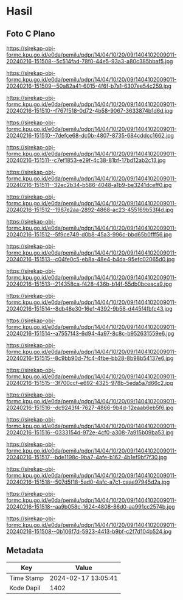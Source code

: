 # Hasil

## Foto C Plano

https://sirekap-obj-formc.kpu.go.id/e0da/pemilu/pdpr/14/04/10/20/09/1404102009011-20240216-151508--5c514fad-78f0-44e5-93a3-a80c385bbaf5.jpg

https://sirekap-obj-formc.kpu.go.id/e0da/pemilu/pdpr/14/04/10/20/09/1404102009011-20240216-151509--50a82a41-6015-4f6f-b7a1-6307ee54c259.jpg

https://sirekap-obj-formc.kpu.go.id/e0da/pemilu/pdpr/14/04/10/20/09/1404102009011-20240216-151510--f767f518-0d72-4b58-9067-3633874b1d6d.jpg

https://sirekap-obj-formc.kpu.go.id/e0da/pemilu/pdpr/14/04/10/20/09/1404102009011-20240216-151510--7defce68-dc0b-4807-8735-684cddcc1662.jpg

https://sirekap-obj-formc.kpu.go.id/e0da/pemilu/pdpr/14/04/10/20/09/1404102009011-20240216-151511--c7ef1853-e29f-4c38-81bf-17bd12ab2c13.jpg

https://sirekap-obj-formc.kpu.go.id/e0da/pemilu/pdpr/14/04/10/20/09/1404102009011-20240216-151511--32ec2b34-b586-4048-a1b9-be3241dceff0.jpg

https://sirekap-obj-formc.kpu.go.id/e0da/pemilu/pdpr/14/04/10/20/09/1404102009011-20240216-151512--1987e2aa-2892-4868-ac23-455169b53f4d.jpg

https://sirekap-obj-formc.kpu.go.id/e0da/pemilu/pdpr/14/04/10/20/09/1404102009011-20240216-151512--5f9ce749-d0b8-45a3-996c-bbd65b0fff56.jpg

https://sirekap-obj-formc.kpu.go.id/e0da/pemilu/pdpr/14/04/10/20/09/1404102009011-20240216-151513--c04fe0c5-eb8a-48e4-b4da-95efc02065d0.jpg

https://sirekap-obj-formc.kpu.go.id/e0da/pemilu/pdpr/14/04/10/20/09/1404102009011-20240216-151513--214358ca-f428-436b-b14f-55db0bceaca9.jpg

https://sirekap-obj-formc.kpu.go.id/e0da/pemilu/pdpr/14/04/10/20/09/1404102009011-20240216-151514--8db48e30-16e1-4392-9b56-d445f4fbfc43.jpg

https://sirekap-obj-formc.kpu.go.id/e0da/pemilu/pdpr/14/04/10/20/09/1404102009011-20240216-151514--a7557f43-6d94-4a97-8c8c-b952631559e6.jpg

https://sirekap-obj-formc.kpu.go.id/e0da/pemilu/pdpr/14/04/10/20/09/1404102009011-20240216-151515--8c9bb90d-7fc4-4fbe-bb28-8b98b54137e6.jpg

https://sirekap-obj-formc.kpu.go.id/e0da/pemilu/pdpr/14/04/10/20/09/1404102009011-20240216-151515--3f700ccf-e692-4325-978b-5eda5a7d66c2.jpg

https://sirekap-obj-formc.kpu.go.id/e0da/pemilu/pdpr/14/04/10/20/09/1404102009011-20240216-151516--dc9243f4-7627-4866-9b4d-12eaab6eb5f6.jpg

https://sirekap-obj-formc.kpu.go.id/e0da/pemilu/pdpr/14/04/10/20/09/1404102009011-20240216-151516--0333154d-972e-4cf0-a308-7a915b09ba53.jpg

https://sirekap-obj-formc.kpu.go.id/e0da/pemilu/pdpr/14/04/10/20/09/1404102009011-20240216-151517--bde1198c-9ba7-4afe-b162-4b1ef9bf7f30.jpg

https://sirekap-obj-formc.kpu.go.id/e0da/pemilu/pdpr/14/04/10/20/09/1404102009011-20240216-151518--507d5f18-5ad0-4afc-a7c1-caae97945d2a.jpg

https://sirekap-obj-formc.kpu.go.id/e0da/pemilu/pdpr/14/04/10/20/09/1404102009011-20240216-151518--aa9b058c-1624-4808-86d0-aa991cc2574b.jpg

https://sirekap-obj-formc.kpu.go.id/e0da/pemilu/pdpr/14/04/10/20/09/1404102009011-20240216-151508--0b106f7d-5923-4413-b9bf-c2f7d104b524.jpg


## Metadata

| Key        | Value               |
| ---------- | ------------------- |
| Time Stamp | 2024-02-17 13:05:41 |
| Kode Dapil | 1402                |



